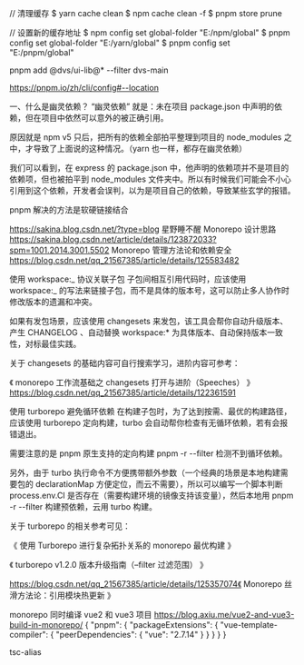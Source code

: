// 清理缓存
$ yarn cache clean
$ npm cache clean -f
$ pnpm store prune

// 设置新的缓存地址
$ npm config set global-folder "E:/npm/global"
$ pnpm config set global-folder "E:/yarn/global"
$ pnpm config set "E:/pnpm/global"

pnpm add @dvs/ui-lib@\* --filter dvs-main

https://pnpm.io/zh/cli/config#--location

一、什么是幽灵依赖？
“幽灵依赖” 就是：未在项目 package.json 中声明的依赖，但在项目中依然可以意外的被正确引用。

原因就是 npm v5 只后，把所有的依赖全部拍平整理到项目的 node_modules 之中，才导致了上面说的这种情况。（yarn 也一样，都存在幽灵依赖）

我们可以看到，在 express 的 package.json 中，他声明的依赖项并不是项目的依赖项，但也被拍平到 node_modules 文件夹中。所以有时候我们可能会不小心引用到这个依赖，开发者会误判，以为是项目自己的依赖，导致某些玄学的报错。

pnpm 解决的方法是软硬链接结合

https://sakina.blog.csdn.net/?type=blog 星野睡不醒
Monorepo 设计思路 https://sakina.blog.csdn.net/article/details/123872033?spm=1001.2014.3001.5502
Monorepo 管理方法论和依赖安全 https://blog.csdn.net/qq_21567385/article/details/125583482

使用 workspace:_ 协议关联子包
子包间相互引用代码时，应该使用 workspace:_ 的写法来链接子包，而不是具体的版本号，这可以防止多人协作时修改版本的遗漏和冲突。

如果有发包场景，应该使用 changesets 来发包，该工具会帮你自动升级版本、产生 CHANGELOG 、自动替换 workspace:\* 为具体版本、自动保持版本一致性，对标最佳实践。

关于 changesets 的基础内容可自行搜索学习，进阶内容可参考：

《 monorepo 工作流基础之 changesets 打开与进阶（Speeches） 》https://blog.csdn.net/qq_21567385/article/details/122361591

使用 turborepo 避免循环依赖
在构建子包时，为了达到按需、最优的构建路径，应该使用 turborepo 定向构建，turbo 会自动帮你检查有无循环依赖，若有会报错退出。

需要注意的是 pnpm 原生支持的定向构建 pnpm -r --filter 检测不到循环依赖。

另外，由于 turbo 执行命令不方便携带额外参数（一个经典的场景是本地构建需要包的 declarationMap 方便定位，而云不需要），所以可以编写一个脚本判断 process.env.CI 是否存在（需要构建环境的镜像支持该变量），然后本地用 pnpm -r --filter 构建预依赖，云用 turbo 构建。

关于 turborepo 的相关参考可见：

《 使用 Turborepo 进行复杂拓扑关系的 monorepo 最优构建 》

《 turborepo v1.2.0 版本升级指南（–filter 过滤范围） 》

https://blog.csdn.net/qq_21567385/article/details/125357074《 Monorepo 丝滑方法论：引用模块热更新 》

monorepo 同时编译 vue2 和 vue3 项目 https://blog.axiu.me/vue2-and-vue3-build-in-monorepo/
{
"pnpm": {
"packageExtensions": {
"vue-template-compiler": {
"peerDependencies": {
"vue": "2.7.14"
}
}
}
}
}

tsc-alias
